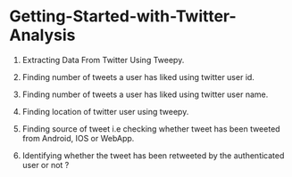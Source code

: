 # Getting-Started-with-Twitter-Analysis


1) Extracting Data From Twitter Using Tweepy.

2) Finding number of tweets a user has liked using twitter user id.

3) Finding number of tweets a user has liked using twitter user name.

4) Finding location of twitter user using tweepy.

5) Finding source of tweet i.e checking whether tweet has been tweeted from Android, IOS or WebApp.

6) Identifying whether the tweet has been retweeted by the authenticated user or not ?
